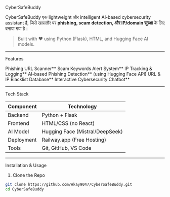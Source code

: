  CyberSafeBuddy

CyberSafeBuddy  एक lightweight और intelligent AI-based cybersecurity assistant है, जिसे खासतौर पर **phishing, scam detection, और IP/domain सुरक्षा** के लिए बनाया गया है।

> Built with ❤️ using Python (Flask), HTML, and Hugging Face AI models.

---

Features

Phishing URL Scanner**
Scam Keywords Alert System**
IP Tracking & Logging**
AI-based Phishing Detection** (using Hugging Face API)
URL & IP Blacklist Database**
Interactive Cybersecurity Chatbot**

---

Tech Stack

| Component        | Technology          |
|------------------|---------------------|
| Backend          | Python + Flask      |
| Frontend         | HTML/CSS (no React) |
| AI Model         | Hugging Face (Mistral/DeepSeek) |
| Deployment       | Railway.app (Free Hosting) |
| Tools            | Git, GitHub, VS Code |

---

Installation & Usage

1. Clone the Repo
```bash
git clone https://github.com/Akay9047/CyberSafeBuddy.git
cd CyberSafeBuddy
